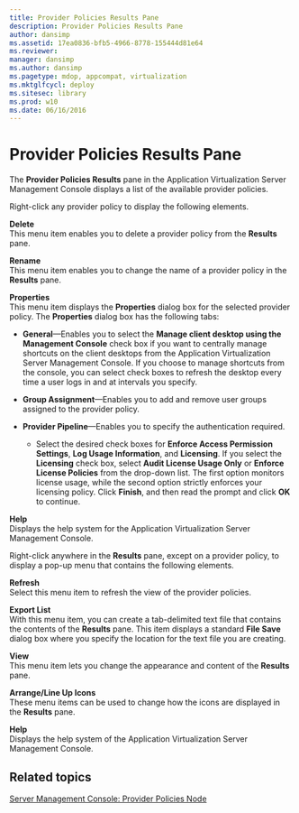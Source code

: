 ```yaml
---
title: Provider Policies Results Pane
description: Provider Policies Results Pane
author: dansimp
ms.assetid: 17ea0836-bfb5-4966-8778-155444d81e64
ms.reviewer: 
manager: dansimp
ms.author: dansimp
ms.pagetype: mdop, appcompat, virtualization
ms.mktglfcycl: deploy
ms.sitesec: library
ms.prod: w10
ms.date: 06/16/2016
---
```



# Provider Policies Results Pane


The **Provider Policies Results** pane in the Application Virtualization Server Management Console displays a list of the available provider policies.

Right-click any provider policy to display the following elements.

<a href="" id="delete"></a>**Delete**  
This menu item enables you to delete a provider policy from the **Results** pane.

<a href="" id="rename"></a>**Rename**  
This menu item enables you to change the name of a provider policy in the **Results** pane.

<a href="" id="properties"></a>**Properties**  
This menu item displays the **Properties** dialog box for the selected provider policy. The **Properties** dialog box has the following tabs:

-   **General**—Enables you to select the **Manage client desktop using the** **Management Console** check box if you want to centrally manage shortcuts on the client desktops from the Application Virtualization Server Management Console. If you choose to manage shortcuts from the console, you can select check boxes to refresh the desktop every time a user logs in and at intervals you specify.

-   **Group Assignment**—Enables you to add and remove user groups assigned to the provider policy.

-   **Provider Pipeline**—Enables you to specify the authentication required.

    -   Select the desired check boxes for **Enforce Access Permission Settings**, **Log Usage Information**, and **Licensing**. If you select the **Licensing** check box, select **Audit License Usage Only** or **Enforce License Policies** from the drop-down list. The first option monitors license usage, while the second option strictly enforces your licensing policy. Click **Finish**, and then read the prompt and click **OK** to continue.

<a href="" id="help"></a>**Help**  
Displays the help system for the Application Virtualization Server Management Console.

Right-click anywhere in the **Results** pane, except on a provider policy, to display a pop-up menu that contains the following elements.

<a href="" id="refresh"></a>**Refresh**  
Select this menu item to refresh the view of the provider policies.

<a href="" id="export-list"></a>**Export List**  
With this menu item, you can create a tab-delimited text file that contains the contents of the **Results** pane. This item displays a standard **File Save** dialog box where you specify the location for the text file you are creating.

<a href="" id="view"></a>**View**  
This menu item lets you change the appearance and content of the **Results** pane.

<a href="" id="arrange-line-up-icons"></a>**Arrange/Line Up Icons**  
These menu items can be used to change how the icons are displayed in the **Results** pane.

<a href="" id="help"></a>**Help**  
Displays the help system of the Application Virtualization Server Management Console.

## Related topics


[Server Management Console: Provider Policies Node](server-management-console-provider-policies-node.md)

 

 





